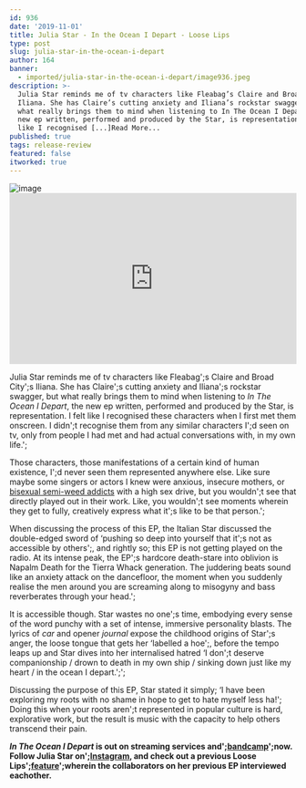 ```yaml
---
id: 936
date: '2019-11-01'
title: Julia Star - In the Ocean I Depart - Loose Lips
type: post
slug: julia-star-in-the-ocean-i-depart
author: 164
banner:
  - imported/julia-star-in-the-ocean-i-depart/image936.jpeg
description: >-
  Julia Star reminds me of tv characters like Fleabag’s Claire and Broad City’s
  Iliana. She has Claire’s cutting anxiety and Iliana’s rockstar swagger, but
  what really brings them to mind when listening to In The Ocean I Depart, the
  new ep written, performed and produced by the Star, is representation. I felt
  like I recognised [...]Read More...
published: true
tags: release-review
featured: false
itworked: true
---
```

![image](../imported/julia-star-in-the-ocean-i-depart/image936.jpeg)<iframe width='100%' height='300' scrolling='no' frameborder='no' allow='autoplay' src='https://w.soundcloud.com/player/?url=https%3A//api.soundcloud.com/playlists/856865120&color=%2394b4d4&auto_play=false&hide_related=false&show_comments=true&show_user=true&show_reposts=false&show_teaser=true'></iframe>

Julia Star reminds me of tv characters like Fleabag';s Claire and Broad City';s Iliana. She has Claire';s cutting anxiety and Iliana';s rockstar swagger, but what really brings them to mind when listening to _In The Ocean I Depart_, the new ep written, performed and produced by the Star, is representation. I felt like I recognised these characters when I first met them onscreen. I didn';t recognise them from any similar characters I';d seen on tv, only from people I had met and had actual conversations with, in my own life.';

Those characters, those manifestations of a certain kind of human existence, I';d never seen them represented anywhere else. Like sure maybe some singers or actors I knew were anxious, insecure mothers, or [bisexual semi-weed addicts](https://www.youtube.com/watch?v=uIXdWK0pHmg) with a high sex drive, but you wouldn';t see that directly played out in their work. Like, you wouldn';t see moments wherein they get to fully, creatively express what it';s like to be that person.';

When discussing the process of this EP, the Italian Star discussed the double-edged sword of ‘pushing so deep into yourself that it';s not as accessible by others';, and rightly so; this EP is not getting played on the radio. At its intense peak, the EP';s hardcore death-stare into oblivion is Napalm Death for the Tierra Whack generation. The juddering beats sound like an anxiety attack on the dancefloor, the moment when you suddenly realise the men around you are screaming along to misogyny and bass reverberates through your head.';

It is accessible though. Star wastes no one';s time, embodying every sense of the word punchy with a set of intense, immersive personality blasts. The lyrics of _car_ and opener _journal_ expose the childhood origins of Star';s anger, the loose tongue that gets her ‘labelled a hoe';, before the tempo leaps up and Star dives into her internalised hatred ‘I don';t deserve companionship / drown to death in my own ship / sinking down just like my heart / in the ocean I depart.';';

Discussing the purpose of this EP, Star stated it simply; ‘I have been exploring my roots with no shame in hope to get to hate myself less ha!'; Doing this when your roots aren';t represented in popular culture is hard, explorative work, but the result is music with the capacity to help others transcend their pain.

**_In The Ocean I Depart_ is out on streaming services and';**[**bandcamp**](https://juliastar.bandcamp.com/album/in-the-ocean-i-depart)**';now. Follow Julia Star on';**[**Instagram**](https://www.instagram.com/juliastarqueen/)**, and check out a previous Loose Lips';**[**feature**](http://loose-lips.co.uk/blog/suny-zoee-julia-star-interview-each-other)**';wherein the collaborators on her previous EP interviewed eachother.**